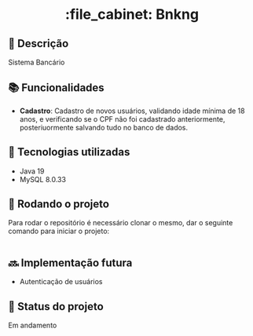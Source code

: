 <h1 align="center">:file_cabinet: Bnkng</h1>

## :memo: Descrição
Sistema Bancário

## :books: Funcionalidades
* <b>Cadastro</b>: Cadastro de novos usuários, validando idade mínima de 18 anos, e verificando se o CPF não foi cadastrado anteriormente, posteriuormente salvando tudo no banco de dados.

## :wrench: Tecnologias utilizadas
* Java 19
* MySQL 8.0.33

## :rocket: Rodando o projeto
Para rodar o repositório é necessário clonar o mesmo, dar o seguinte comando para iniciar o projeto:
```

```

## :soon: Implementação futura
* Autenticação de usuários

## :dart: Status do projeto
Em andamento